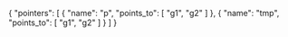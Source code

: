 

{
  "pointers": [
    {
      "name": "p",
      "points_to": [
        "g1",
        "g2"
      ]
    },
    {
      "name": "tmp",
      "points_to": [
        "g1",
        "g2"
      ]
    }
  ]
}